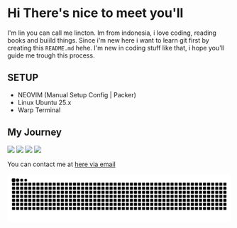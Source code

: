 # Hi There's nice to meet you'll

I'm lin you can call me lincton. Im from indonesia, i love coding, reading books and buiild things.
Since i'm new here i want to learn git first by creating this `README.md` hehe.
I'm new in coding stuff like that, i hope you'll guide me trough this process.

## SETUP
- NEOVIM (Manual Setup Config | Packer)
- Linux Ubuntu 25.x
- Warp Terminal

## My Journey
<div>
  <img width="440px" src="https://github-readme-stats.vercel.app/api?username=linctonnn&show_icons=true">
  <img width="385px" src="https://github-readme-stats.anuraghazra1.vercel.app/api/top-langs/?username=linctonnn&layout=compact" />
  <img width="440px" src="https://github-readme-activity-graph.vercel.app/graph?username=linctonnn">
  <img width="385px" src="https://github-readme-streak-stats.herokuapp.com/?user=linctonnn" />
</div>

You can contact me at [here via email](mailto:linn.cton@gmail.com)

![Snake animation](https://raw.githubusercontent.com/linctonnn/linctonnn/output/github-contribution-grid-snake.svg)
